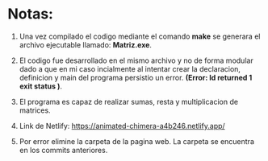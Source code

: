 # Notas:

1. Una vez compilado el codigo mediante el comando **make** se generara el archivo ejecutable llamado: **Matriz.exe**.

2. El codigo fue desarrollado en el mismo archivo y no de forma modular dado a que en mi caso incialmente al intentar crear la declaracion, definicion y main del programa persistio un error.
**(Error: ld returned 1 exit status )**.

3. El programa es capaz de realizar sumas, resta y multiplicacion de matrices.

4. Link de Netlify: https://animated-chimera-a4b246.netlify.app/

5. Por error elimine la carpeta de la pagina web. La carpeta se encuentra en los commits anteriores.
